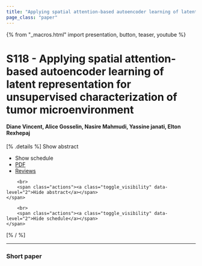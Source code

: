 ```yaml
---
title: "Applying spatial attention-based autoencoder learning of latent representation for unsupervised characterization of tumor microenvironment"
page_class: "paper"
---
```


{% from "_macros.html" import presentation, button, teaser, youtube %}

# S118 - Applying spatial attention-based autoencoder learning of latent representation for unsupervised characterization of tumor microenvironment

#### Diane Vincent, Alice Gosselin, Nasire Mahmudi, Yassine janati, Elton Rexhepaj

[% .details %]
<a class="toggle_visibility" data-selector=".abstract" data-level="3">Show abstract</a>
- <a class="toggle_visibility" data-selector=".schedule" data-level="3">Show schedule</a>
- <a href="https://openreview.net/pdf?id=">PDF</a>
- <a href="https://openreview.net/forum?id=">Reviews</a>

<p>
    <span class="abstract">
        
        <br>
        <span class="actions"><a class="toggle_visibility" data-level="2">Hide abstract</a></span>
    </span>
</p>

<p>
    <span class="schedule">
        
        <br>
        <span class="actions"><a class="toggle_visibility" data-level="2">Hide schedule</a></span>
    </span>
</p>
[% / %]

---


### Short paper
